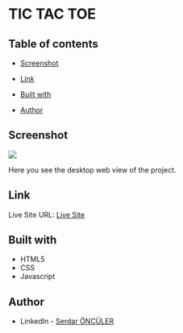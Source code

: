 # TIC TAC TOE



## Table of contents

- [Screenshot](#screenshot)
- [Link](#link)
- [Built with](#built-with)

- [Author](#author)

## Screenshot

![](img/animation.gif)

Here you see the desktop web view of the project.

## Link

Live Site URL: [Live Site](https://serdaronculer.github.io/TO-DO-LIST/index.html)

## Built with

- HTML5
- CSS
- Javascript



## Author

- LinkedIn - [Serdar ÖNCÜLER](https://www.linkedin.com/in/serdar-%C3%B6nc%C3%BCler-b88916184/)
